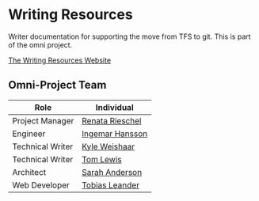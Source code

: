 # Writing Resources

Writer documentation for supporting the move from TFS to git. This is part of the omni project.

[The Writing Resources Website](https://qlik-trial.github.io/help-writing-resources/)

## Omni-Project Team

| Role            | Individual                                          |
| ---             |  ---                                                |
|Project Manager  |[Renata Rieschel](mailto:Renata.Rieschel@qlik.com)   |
|Engineer         |[Ingemar Hansson](Ingemar.Hansson@qlik.com)          |
|Technical Writer |[Kyle Weishaar](kyle.weishaar@qlik.com)              |
|Technical Writer |[Tom Lewis](Tom.Lewis@qlik.com)                      |
|Architect        |[Sarah Anderson](sarah.anderson@qlik.com)            |
|Web Developer    |[Tobias Leander](Tobias.Leander@qlik.com)            |
